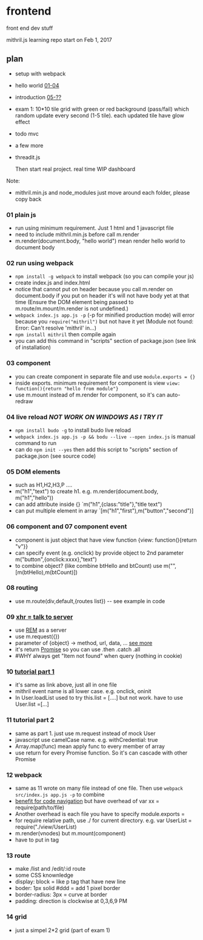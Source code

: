 # frontend
front end dev stuff

mithril.js learning repo
start on Feb 1, 2017 

## plan
* setup with webpack 
* hello world [01-04](http://mithril.js.org/installation.html)
* introduction [05-??](http://mithril.js.org/index.html)
* exam 1: 10*10 tile grid with green or red background (pass/fail) which random update every second (1-5 tile). each updated tile have glow effect
* todo mvc
* a few more
* threadit.js

  Then start real project. real time WIP dashboard

Note:
* mithril.min.js and node_modules just move around each folder, please copy back

### 01 plain js
* run using minimum requirement. Just 1 html and 1 javascript file
* need to include mithril.min.js before call m.render
* m.render(document.body, "hello world") mean render hello world to document body

### 02 run using webpack
* `npm install -g webpack` to install webpack (so you can compile your js)
* create index.js and index.html
* notice that <script src="app.js"></script> cannot put on header because you call m.render on document.body if you put on header it's will not have body yet at that time (Ensure the DOM element being passed to m.route/m.mount/m.render is not undefined.)
* `webpack index.js app.js -p` (-p for minified production mode) will error because you `require("mithril")` but not have it yet (Module not found: Error: Can't resolve 'mithril' in...)
* `npm install mithril` then compile again
* you can add this command in "scripts" section of package.json (see link of installation)

### 03 component
* you can create component in separate file and use `module.exports = {}`
* inside exports. minimum requirement for component is view `view: function(){return "hello from module"}`
* use m.mount instead of m.render for component, so it's can auto-redraw

### 04 live reload *NOT WORK ON WINDOWS AS I TRY IT*
* `npm install budo -g` to install budo live reload
* `webpack index.js app.js -p && bodu --live --open index.js` is manual command to run
* can do `npm init --yes` then add this script to "scripts" section of package.json (see source code)

### 05 DOM elements
* such as H1,H2,H3,P ....
* m("h1","text") to create h1. e.g. m.render(document.body, m("h1","hello"))
* can add attribute inside {} `m("h1",{class:"title"},"title text")
* can put multiple element in array `[m("h1","first"),m("button","second")]

### 06 component and 07 component event
* component is just object that have view function {view: function(){return "v"}}
* can specify event (e.g. onclick) by provide object to 2nd parameter m("button",{onclick:xxxx},"text")
* to combine object? (like combine btHello and btCount) use m("",[m(btHello),m(btCount)])

### 08 routing
* use m.route(div,default,{routes list}) -- see example in code

### 09 [xhr = talk to server](http://stackoverflow.com/questions/4657287/what-is-the-difference-between-xmlhttprequest-jquery-ajax-jquery-post-jquery)
* use [REM](http://rem-rest-api.herokuapp.com/) as a server
* use m.request({})
* parameter of {object} -> method, url, data, ... [see more](http://mithril.js.org/request.html)
* it's return [Promise](http://mithril.js.org/promise.html) so you can use .then .catch .all
* #WHY always get "Item not found" when query (nothing in cookie)


### 10 [tutorial part 1](http://mithril.js.org/simple-application.html)
* it's same as link above, just all in one file
* mithril event name is all lower case. e.g. onclick, oninit
* In User.loadList used to try this.list = [....] but not work. have to use User.list =[...]

### 11 tutorial part 2
* same as part 1. just use m.request instead of mock User
* javascript use camelCase name. e.g. withCredential: true
* Array.map(func) mean apply func to every member of array
* use return for every Promise function. So it's can cascade with other Promise

### 12 webpack
* same as 11 wrote on many file instead of one file. Then use `webpack src/index.js app.js -p` to combine
* [benefit for code navigation](http://mithril.js.org/simple-application.html) but have overhead of var xx = require(path/to/file)
* Another overhead is each file you have to specify module.exports =
* for require relative path, use ./ for current directory. e.g. var UserList = require("./view/UserList)
* m.render(vnodes) but m.mount(component)
* <link href="styles.css" rel="stylesheet" /> have to put in <head> tag

### 13 route
* make /list and /edit/:id route
* some CSS knownledge
 * display: block = like p tag that have new line
 * boder: 1px solid #ddd = add 1 pixel border
 * border-radius: 3px = curve at border
 * padding: direction is clockwise at 0,3,6,9 PM

### 14  grid
* just a simpel 2*2 grid (part of exam 1)